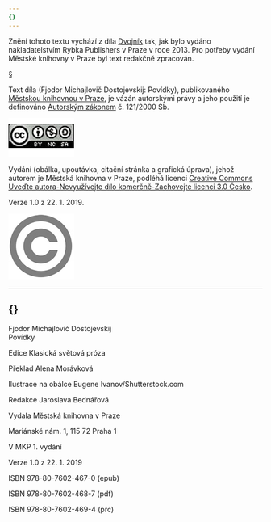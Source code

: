 ```yaml
---
{}
---
```


Znění tohoto textu vychází z díla [Dvojník](https://search.mlp.cz/cz/titul/dvojnik/3989150/) tak, jak bylo vydáno nakladatelstvím Rybka Publishers v Praze v roce 2013. Pro potřeby vydání Městské knihovny v Praze byl text redakčně zpracován.

§

Text díla (Fjodor Michajlovič Dostojevskij: Povídky), publikovaného [Městskou knihovnou v Praze](https://www.mlp.cz/cz/), je vázán autorskými právy a jeho použití je definováno [Autorským zákonem](https://www.mkcr.cz/predpisy-zakonu-709.html) č. 121/2000 Sb.

[![image001.jpg](./resources/image001_fmt.jpeg)](https://creativecommons.org/licenses/by-nc-sa/3.0/cz/)

Vydání (obálka, upoutávka, citační stránka a grafická úprava), jehož autorem je Městská knihovna v Praze, podléhá licenci [Creative Commons Uveďte autora-Nevyužívejte dílo komerčně-Zachovejte licenci 3.0 Česko](https://creativecommons.org/licenses/by-nc-sa/3.0/cz/).

Verze 1.0 z 22. 1. 2019.

![image002.jpg](./resources/image002_fmt.jpeg)


---
{}
---

Fjodor Michajlovič Dostojevskij  
Povídky

Edice Klasická světová próza

Překlad Alena Morávková

Ilustrace na obálce Eugene Ivanov/Shutterstock.com

Redakce Jaroslava Bednářová

Vydala Městská knihovna v Praze

Mariánské nám. 1, 115 72 Praha 1

V MKP 1. vydání

Verze 1.0 z 22. 1. 2019

ISBN 978-80-7602-467-0 (epub)

ISBN 978-80-7602-468-7 (pdf)

ISBN 978-80-7602-469-4 (prc)
